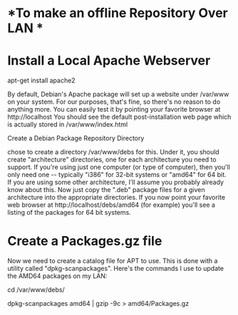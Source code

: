 # *To make an offline Repository Over LAN *

# Install a Local Apache Webserver

apt-get install apache2

By default, Debian's Apache package will set up a website under /var/www on your system. For our purposes, that's fine, so there's no reason to do anything more. You can easily test it by pointing your favorite browser at http://localhost You should see the default post-installation web page which is actually stored in /var/www/index.html


Create a Debian Package Repository Directory

chose to create a directory /var/www/debs for this. Under it, you should create "architecture" directories, one for each architecture you need to support. If you're using just one computer (or type of computer), then you'll only need one -- typically "i386" for 32-bit systems or "amd64" for 64 bit. If you are using some other architecture, I'll assume you probably already know about this. Now just copy the ".deb" package files for a given architecture into the appropriate directories. If you now point your favorite web browser at http://localhost/debs/amd64 (for example) you'll see a listing of the packages for 64 bit systems.


# Create a Packages.gz file

Now we need to create a catalog file for APT to use. This is done with a utility called "dpkg-scanpackages". Here's the commands I use to update the AMD64 packages on my LAN:

cd /var/www/debs/

dpkg-scanpackages amd64 | gzip -9c > amd64/Packages.gz
